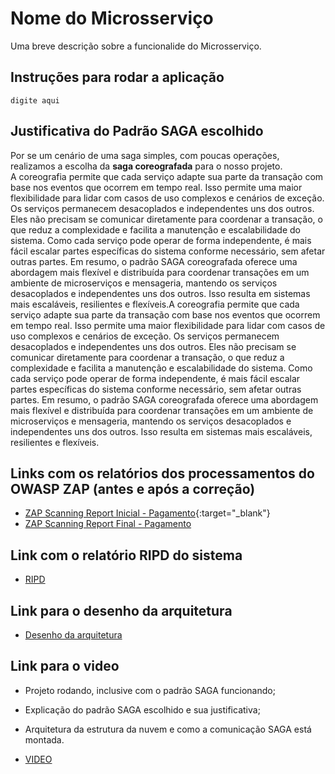 
# Nome do Microsserviço

Uma breve descrição sobre a funcionalide do Microsserviço.

## Instruções para rodar a aplicação

```
digite aqui
```

## Justificativa do Padrão SAGA escolhido

Por se um cenário de uma saga simples, com poucas operações, realizamos a escolha da **saga coreografada** para o nosso projeto.  
A coreografia permite que cada serviço adapte sua parte da transação com base nos eventos que ocorrem em tempo real. Isso permite uma maior flexibilidade para lidar com casos de uso complexos e cenários de exceção. Os serviços permanecem desacoplados e independentes uns dos outros. Eles não precisam se comunicar diretamente para coordenar a transação, o que reduz a complexidade e facilita a manutenção e escalabilidade do sistema. Como cada serviço pode operar de forma independente, é mais fácil escalar partes específicas do sistema conforme necessário, sem afetar outras partes. Em resumo, o padrão SAGA coreografada oferece uma abordagem mais flexível e distribuída para coordenar transações em um ambiente de microserviços e mensageria, mantendo os serviços desacoplados e independentes uns dos outros. Isso resulta em sistemas mais escaláveis, resilientes e flexíveis.A coreografia permite que cada serviço adapte sua parte da transação com base nos eventos que ocorrem em tempo real. Isso permite uma maior flexibilidade para lidar com casos de uso complexos e cenários de exceção. Os serviços permanecem desacoplados e independentes uns dos outros. Eles não precisam se comunicar diretamente para coordenar a transação, o que reduz a complexidade e facilita a manutenção e escalabilidade do sistema. Como cada serviço pode operar de forma independente, é mais fácil escalar partes específicas do sistema conforme necessário, sem afetar outras partes. Em resumo, o padrão SAGA coreografada oferece uma abordagem mais flexível e distribuída para coordenar transações em um ambiente de microserviços e mensageria, mantendo os serviços desacoplados e independentes uns dos outros. Isso resulta em sistemas mais escaláveis, resilientes e flexíveis.

## Links com os relatórios dos processamentos do OWASP ZAP (antes e após a correção)

 - [ZAP Scanning Report Inicial - Pagamento](https://drive.google.com/file/d/1IlyXzk6v3-LyMF0739PYIV8EUwbysm-H/view?usp=drive_link){:target="_blank"}
 - [ZAP Scanning Report Final - Pagamento](https://drive.google.com/file/d/1NxbwyWja7CuOeX6dwDLJ1YdY14LlIZ3X/view?usp=drive_link)

## Link com o relatório RIPD do sistema

 - [RIPD](https://drive.google.com/file/d/1QwHcXojaKHjKTMpnIp0xWjB1zfmLlcNg/view?usp=sharing)

 ## Link para o desenho da arquitetura

  - [Desenho da arquitetura](https://drive.google.com/drive/folders/1yGdvC0Sts3Vi8ygJf4vMCwODX5S0RhRF?usp=sharing)

 ## Link para o video
 
- Projeto rodando, inclusive com o padrão SAGA funcionando;
- Explicação do padrão SAGA escolhido e sua justificativa;
- Arquitetura da estrutura da nuvem e como a comunicação SAGA está montada.

- [VIDEO](https://drive.google.com/drive/folders/1yGdvC0Sts3Vi8ygJf4vMCwODX5S0RhRF?usp=sharing)
